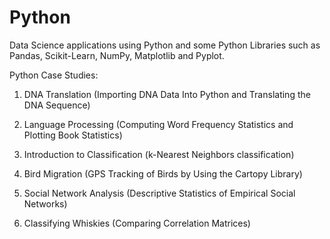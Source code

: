 # Python
Data Science applications using Python and some Python Libraries such as Pandas, Scikit-Learn, NumPy, Matplotlib and Pyplot.


Python Case Studies:
1. DNA Translation
(Importing DNA Data Into Python and Translating the DNA Sequence)

2. Language Processing
(Computing Word Frequency Statistics and Plotting Book Statistics)

3. Introduction to Classification
(k-Nearest Neighbors classification)

4.  Bird Migration
(GPS Tracking of Birds by Using the Cartopy Library)

5.  Social Network Analysis
 (Descriptive Statistics of Empirical Social  Networks)
 
6.  Classifying Whiskies (Comparing Correlation Matrices)

